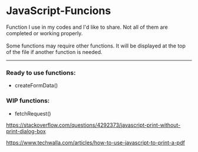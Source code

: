 # JavaScript-Funcions

Function I use in my codes and I'd like to share. Not all of them are completed or working properly.
<br><br>
Some functions may require other functions. It will be displayed at the top of the file if another function is needed.

<hr>
<h3>Ready to use functions:</h3>
<ul>
  <li>createFormData()</li>
</ul>

<h3>WIP functions:</h3>
<ul>
  <li>fetchRequest()</li>
</ul>


https://stackoverflow.com/questions/4292373/javascript-print-without-print-dialog-box

https://www.techwalla.com/articles/how-to-use-javascript-to-print-a-pdf
